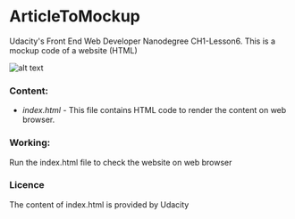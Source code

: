 # ArticleToMockup
Udacity's Front End Web Developer Nanodegree CH1-Lesson6. This is a mockup code of a website (HTML)

![alt text](https://github.com/riyadashoriya/Movie_Trailer_Website/blob/master/gitphoto.png "Mockup Preview")

### Content:

* _index.html_ - This file contains HTML code to render the content on web browser.


### Working:
Run the index.html file to check the website on web browser


### Licence
The content of index.html is provided by Udacity 
